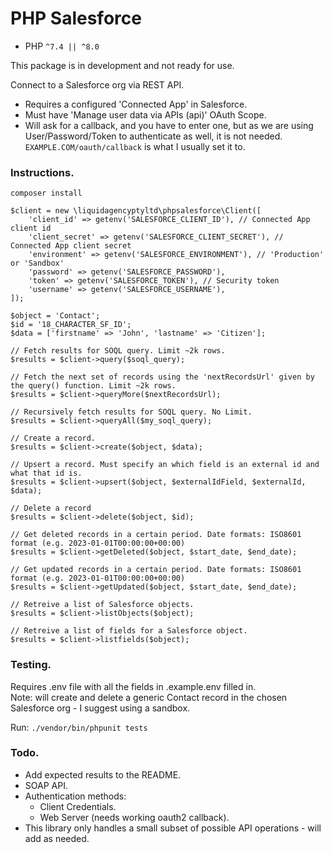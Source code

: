 # PHP Salesforce

- PHP `^7.4 || ^8.0`

This package is in development and not ready for use.

Connect to a Salesforce org via REST API.
- Requires a configured 'Connected App' in Salesforce.
- Must have 'Manage user data via APIs (api)' OAuth Scope.
- Will ask for a callback, and you have to enter one, but as we are using User/Password/Token to authenticate as well, it is not needed.
  `EXAMPLE.COM/oauth/callback` is what I usually set it to.

### Instructions.

`composer install`

```
$client = new \liquidagencyptyltd\phpsalesforce\Client([
    'client_id' => getenv('SALESFORCE_CLIENT_ID'), // Connected App client id
    'client_secret' => getenv('SALESFORCE_CLIENT_SECRET'), // Connected App client secret
    'environment' => getenv('SALESFORCE_ENVIRONMENT'), // 'Production' or 'Sandbox'
    'password' => getenv('SALESFORCE_PASSWORD'),
    'token' => getenv('SALESFORCE_TOKEN'), // Security token
    'username' => getenv('SALESFORCE_USERNAME'),
]);

$object = 'Contact';
$id = '18_CHARACTER_SF_ID';
$data = ['firstname' => 'John', 'lastname' => 'Citizen'];

// Fetch results for SOQL query. Limit ~2k rows.
$results = $client->query($soql_query);

// Fetch the next set of records using the 'nextRecordsUrl' given by the query() function. Limit ~2k rows.
$results = $client->queryMore($nextRecordsUrl);

// Recursively fetch results for SOQL query. No Limit.
$results = $client->queryAll($my_soql_query);

// Create a record.
$results = $client->create($object, $data);

// Upsert a record. Must specify an which field is an external id and what that id is.
$results = $client->upsert($object, $externalIdField, $externalId, $data);

// Delete a record
$results = $client->delete($object, $id);

// Get deleted records in a certain period. Date formats: ISO8601 format (e.g. 2023-01-01T00:00:00+00:00)
$results = $client->getDeleted($object, $start_date, $end_date);

// Get updated records in a certain period. Date formats: ISO8601 format (e.g. 2023-01-01T00:00:00+00:00)
$results = $client->getUpdated($object, $start_date, $end_date);

// Retreive a list of Salesforce objects.
$results = $client->listObjects($object);

// Retreive a list of fields for a Salesforce object.
$results = $client->listfields($object);

```

### Testing.
Requires .env file with all the fields in .example.env filled in.  
Note: will create and delete a generic Contact record in the chosen Salesforce org - I suggest using a sandbox.

Run:
`./vendor/bin/phpunit tests`

### Todo.
- Add expected results to the README.
- SOAP API.
- Authentication methods:
    - Client Credentials.
    - Web Server (needs working oauth2 callback).
- This library only handles a small subset of possible API operations - will add as needed.

